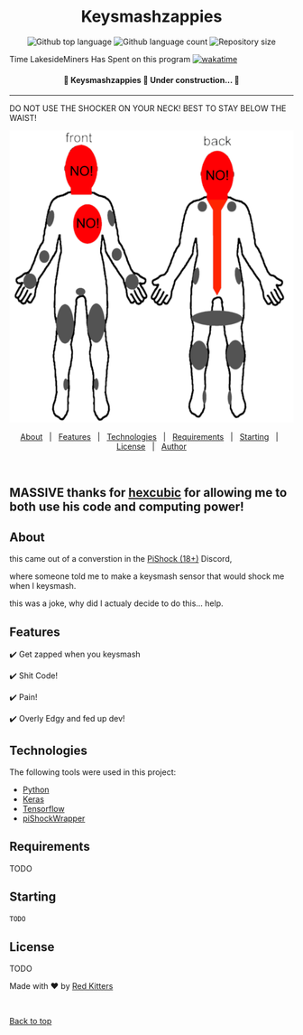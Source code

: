 <div align="center" id="top"> 

</div>
  <!-- <a href="https://keysmashzappies.netlify.app">Demo</a> -->
</div>

<h1 align="center">Keysmashzappies</h1>

<p align="center">
  <img alt="Github top language" src="https://img.shields.io/github/languages/top/LakesideMiners/keysmashzappies?color=56BEB8&style=for-the-badge">

  <img alt="Github language count" src="https://img.shields.io/github/languages/count/LakesideMiners/keysmashzappies?color=56BEB8&style=for-the-badge">

  <img alt="Repository size" src="https://img.shields.io/github/repo-size/LakesideMiners/keysmashzappies?color=56BEB8&style=for-the-badge">


</p>

<!-- Status -->
Time LakesideMiners Has Spent on this program [![wakatime](https://wakatime.com/badge/github/LakesideMiners/keysmashzappies.svg)](https://wakatime.com/badge/github/LakesideMiners/keysmashzappies)
<h4 align="center"> 
	🚧  Keysmashzappies 🚀 Under construction...  🚧
</h4> 

<hr>
DO NOT USE THE SHOCKER ON YOUR NECK! BEST TO STAY BELOW THE WAIST!

![This is an image](/misc/readmeassets/images/NONOZONE.png)
<p align="center">
  <a href="#dart-about">About</a> &#xa0; | &#xa0; 
  <a href="#sparkles-features">Features</a> &#xa0; | &#xa0;
  <a href="#rocket-technologies">Technologies</a> &#xa0; | &#xa0;
  <a href="#white_check_mark-requirements">Requirements</a> &#xa0; | &#xa0;
  <a href="#checkered_flag-starting">Starting</a> &#xa0; | &#xa0;
  <a href="#memo-license">License</a> &#xa0; | &#xa0;
  <a href="https://github.com/LakesideMiners" target="_blank">Author</a>
</p>

<br>

## MASSIVE thanks for [hexcubic](https://mobile.twitter.com/hexcubic) for allowing me to both use his code and computing power! ##

## About ##

this came out of a converstion in the [PiShock (18+)](https://pishock.com) Discord, 

where someone told me to make a keysmash sensor that would shock me when I keysmash.

this was a joke, why did I actualy decide to do this... 
help.
## Features ##

:heavy_check_mark: Get zapped when you keysmash

:heavy_check_mark: Shit Code!

:heavy_check_mark: Pain!

:heavy_check_mark: Overly Edgy and fed up dev!

## Technologies ##

The following tools were used in this project:

- [Python](https://python.org/)
- [Keras](https://keras.io/)
- [Tensorflow](https://www.tensorflow.org/)
- [piShockWrapper](https://github.com/Faust-d/piShockWrapper)


## Requirements ##

TODO

## Starting ##

```bash
TODO
```

## License ##

TODO

Made with :heart: by <a href="https://github.com/LakesideMiners" target="_blank">Red Kitters</a>

&#xa0;

<a href="#top">Back to top</a>
